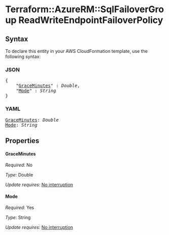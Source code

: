 # Terraform::AzureRM::SqlFailoverGroup ReadWriteEndpointFailoverPolicy

## Syntax

To declare this entity in your AWS CloudFormation template, use the following syntax:

### JSON

<pre>
{
    "<a href="#graceminutes" title="GraceMinutes">GraceMinutes</a>" : <i>Double</i>,
    "<a href="#mode" title="Mode">Mode</a>" : <i>String</i>
}
</pre>

### YAML

<pre>
<a href="#graceminutes" title="GraceMinutes">GraceMinutes</a>: <i>Double</i>
<a href="#mode" title="Mode">Mode</a>: <i>String</i>
</pre>

## Properties

#### GraceMinutes

_Required_: No

_Type_: Double

_Update requires_: [No interruption](https://docs.aws.amazon.com/AWSCloudFormation/latest/UserGuide/using-cfn-updating-stacks-update-behaviors.html#update-no-interrupt)

#### Mode

_Required_: Yes

_Type_: String

_Update requires_: [No interruption](https://docs.aws.amazon.com/AWSCloudFormation/latest/UserGuide/using-cfn-updating-stacks-update-behaviors.html#update-no-interrupt)

